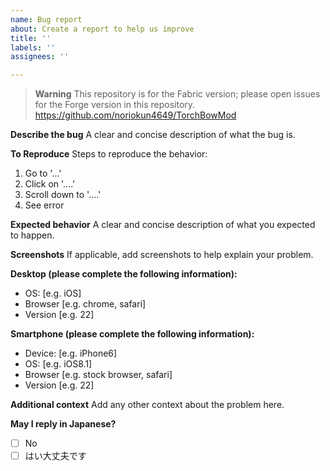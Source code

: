 ```yaml
---
name: Bug report
about: Create a report to help us improve
title: ''
labels: ''
assignees: ''

---
```


> **Warning**
> This repository is for the Fabric version; please open issues for the Forge version in this repository.
> https://github.com/noriokun4649/TorchBowMod

**Describe the bug**
A clear and concise description of what the bug is.

**To Reproduce**
Steps to reproduce the behavior:
1. Go to '...'
2. Click on '....'
3. Scroll down to '....'
4. See error

**Expected behavior**
A clear and concise description of what you expected to happen.

**Screenshots**
If applicable, add screenshots to help explain your problem.

**Desktop (please complete the following information):**
 - OS: [e.g. iOS]
 - Browser [e.g. chrome, safari]
 - Version [e.g. 22]

**Smartphone (please complete the following information):**
 - Device: [e.g. iPhone6]
 - OS: [e.g. iOS8.1]
 - Browser [e.g. stock browser, safari]
 - Version [e.g. 22]

**Additional context**
Add any other context about the problem here.

**May I reply in Japanese?**
- [ ] No
- [ ] はい大丈夫です
